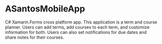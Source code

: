 # ASantosMobileApp

C# Xamarin.Forms cross platform app. This application is a term and course planner. 
Users can add terms, add courses to each term, and customize information for both.
Users can also set notifications for due dates and share notes for their courses.
